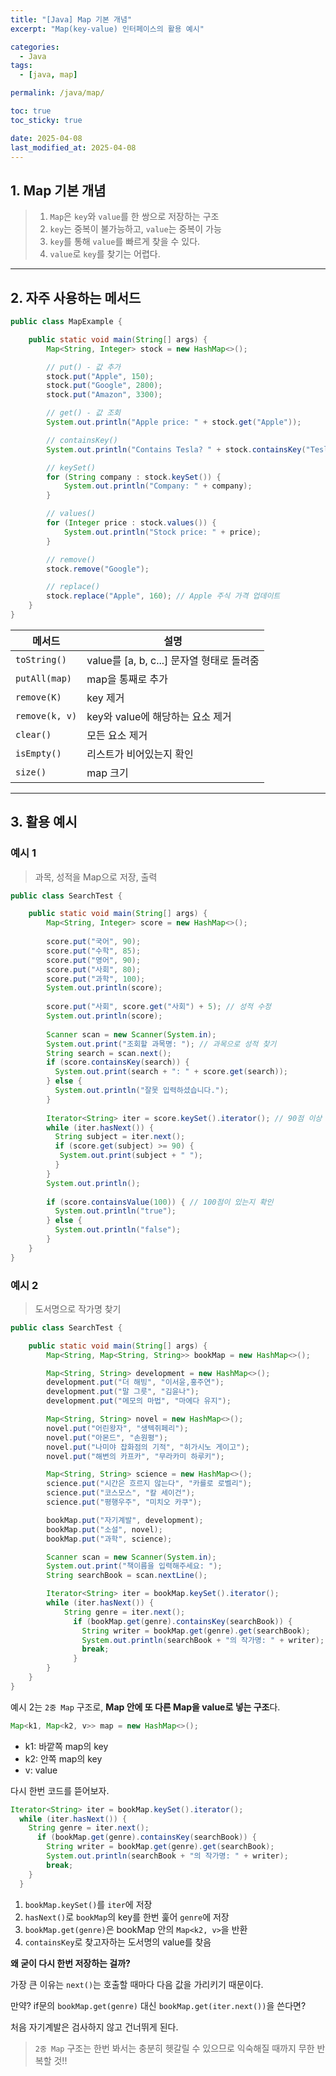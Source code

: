 ```yaml
---
title: "[Java] Map 기본 개념"
excerpt: "Map(key-value) 인터페이스의 활용 예시"

categories:
  - Java
tags:
  - [java, map]

permalink: /java/map/

toc: true
toc_sticky: true

date: 2025-04-08
last_modified_at: 2025-04-08
---
```


## 1. Map 기본 개념

>1. `Map`은 `key`와 `value`를 한 쌍으로 저장하는 구조
>2. `key`는 중복이 불가능하고, `value`는 중복이 가능
>3. `key`를 통해 `value`를 빠르게 찾을 수 있다.
>4. `value`로 `key`를 찾기는 어렵다.

<hr>

## 2. 자주 사용하는 메서드

```java
public class MapExample {

    public static void main(String[] args) {
        Map<String, Integer> stock = new HashMap<>();

        // put() - 값 추가
        stock.put("Apple", 150);
        stock.put("Google", 2800);
        stock.put("Amazon", 3300);

        // get() - 값 조회
        System.out.println("Apple price: " + stock.get("Apple"));

        // containsKey()
        System.out.println("Contains Tesla? " + stock.containsKey("Tesla"));

        // keySet()
        for (String company : stock.keySet()) {
            System.out.println("Company: " + company);
        }

        // values()
        for (Integer price : stock.values()) {
            System.out.println("Stock price: " + price);
        }

        // remove()
        stock.remove("Google");

        // replace()
        stock.replace("Apple", 160); // Apple 주식 가격 업데이트
    }
}
```

| 메서드         | 설명                                      |
| -------------- | ----------------------------------------- |
| `toString()`   | value를 [a, b, c...] 문자열 형태로 돌려줌 |
| `putAll(map)`  | map을 통째로 추가                         |
| `remove(K)`    | key 제거                                  |
| `remove(k, v)` | key와 value에 해당하는 요소 제거          |
| `clear()`      | 모든 요소 제거                            |
| `isEmpty()`    | 리스트가 비어있는지 확인                  |
| `size()`       | map 크기                                  |

<hr>

## 3. 활용 예시

### 예시 1

>과목, 성적을 Map으로 저장, 출력

```java
public class SearchTest {

    public static void main(String[] args) {
        Map<String, Integer> score = new HashMap<>();
        
        score.put("국어", 90);
        score.put("수학", 85);
        score.put("영어", 90);
        score.put("사회", 80);
        score.put("과학", 100);
        System.out.println(score);
        
        score.put("사회", score.get("사회") + 5); // 성적 수정
        System.out.println(score);
        
        Scanner scan = new Scanner(System.in);
        System.out.print("조회할 과목명: "); // 과목으로 성적 찾기
        String search = scan.next();
        if (score.containsKey(search)) {
          System.out.print(search + ": " + score.get(search));
        } else {
          System.out.println("잘못 입력하셨습니다.");
        }
        
        Iterator<String> iter = score.keySet().iterator(); // 90점 이상 과목 출력
        while (iter.hasNext()) {
          String subject = iter.next();
          if (score.get(subject) >= 90) {
           System.out.print(subject + " ");
          }
        }
        System.out.println();
        
        if (score.containsValue(100)) { // 100점이 있는지 확인
          System.out.println("true");
        } else {
          System.out.println("false");
        }
    }
}
```

### 예시 2

>도서명으로 작가명 찾기

```java
public class SearchTest {

    public static void main(String[] args) {
        Map<String, Map<String, String>> bookMap = new HashMap<>();

        Map<String, String> development = new HashMap<>();
        development.put("더 해빙", "이서윤,홍주연");
        development.put("말 그릇", "김윤나");
        development.put("메모의 마법", "마에다 유지");

        Map<String, String> novel = new HashMap<>();
        novel.put("어린왕자", "생텍쥐페리");
        novel.put("아몬드", "손원평");
        novel.put("나미야 잡화점의 기적", "히가시노 게이고");
        novel.put("해변의 카프카", "무라카미 하루키");

        Map<String, String> science = new HashMap<>();
        science.put("시간은 흐르지 않는다", "카를로 로벨리");
        science.put("코스모스", "칼 세이건");
        science.put("평행우주", "미치오 카쿠");

        bookMap.put("자기계발", development);
        bookMap.put("소설", novel);
        bookMap.put("과학", science);

        Scanner scan = new Scanner(System.in);
        System.out.print("책이름을 입력해주세요: ");
        String searchBook = scan.nextLine();

        Iterator<String> iter = bookMap.keySet().iterator();
        while (iter.hasNext()) {
            String genre = iter.next();
              if (bookMap.get(genre).containsKey(searchBook)) {
                String writer = bookMap.get(genre).get(searchBook);
                System.out.println(searchBook + "의 작가명: " + writer);
                break;
              }
        }
    }
}
```

예시 2는 `2중 Map` 구조로, **Map 안에 또 다른 Map을 value로 넣는 구조**다.

```java
Map<k1, Map<k2, v>> map = new HashMap<>();
```

- k1: 바깥쪽 map의 key
- k2: 안쪽 map의 key
- v: value

다시 한번 코드를 뜯어보자.

```java
Iterator<String> iter = bookMap.keySet().iterator();
  while (iter.hasNext()) {
    String genre = iter.next();
      if (bookMap.get(genre).containsKey(searchBook)) {
        String writer = bookMap.get(genre).get(searchBook);
        System.out.println(searchBook + "의 작가명: " + writer);
        break;
    }
  }
```

1. `bookMap.keySet()`를 `iter`에 저장
2. `hasNext()`로 `bookMap`의 key를 한번 훑어 `genre`에 저장
3. `bookMap.get(genre)`은 bookMap 안의 `Map<k2, v>`을 반환
4. `containsKey`로 찾고자하는 도서명의 value를 찾음

**왜 굳이 다시 한번 저장하는 걸까?**

가장 큰 이유는 `next()`는 호출할 때마다 다음 값을 가리키기 때문이다.

만약? if문의 `bookMap.get(genre)` 대신 `bookMap.get(iter.next())`을 쓴다면?

처음 자기계발은 검사하지 않고 건너뛰게 된다.

>`2중 Map` 구조는 한번 봐서는 충분히 헷갈릴 수 있으므로 익숙해질 때까지 무한 반복할 것!!

